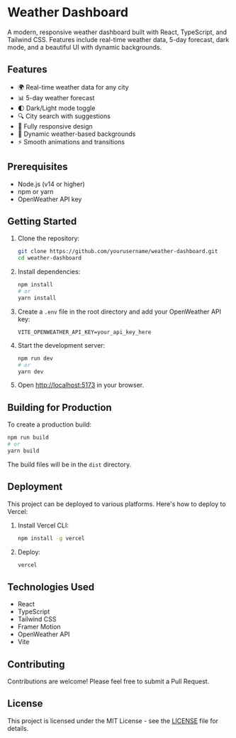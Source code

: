 # Weather Dashboard

A modern, responsive weather dashboard built with React, TypeScript, and Tailwind CSS. Features include real-time weather data, 5-day forecast, dark mode, and a beautiful UI with dynamic backgrounds.

## Features

- 🌍 Real-time weather data for any city
- 📊 5-day weather forecast
- 🌓 Dark/Light mode toggle
- 🔍 City search with suggestions
- 📱 Fully responsive design
- 🎨 Dynamic weather-based backgrounds
- ⚡ Smooth animations and transitions

## Prerequisites

- Node.js (v14 or higher)
- npm or yarn
- OpenWeather API key

## Getting Started

1. Clone the repository:

   ```bash
   git clone https://github.com/yourusername/weather-dashboard.git
   cd weather-dashboard
   ```

2. Install dependencies:

   ```bash
   npm install
   # or
   yarn install
   ```

3. Create a `.env` file in the root directory and add your OpenWeather API key:

   ```env
   VITE_OPENWEATHER_API_KEY=your_api_key_here
   ```

4. Start the development server:

   ```bash
   npm run dev
   # or
   yarn dev
   ```

5. Open [http://localhost:5173](http://localhost:5173) in your browser.

## Building for Production

To create a production build:

```bash
npm run build
# or
yarn build
```

The build files will be in the `dist` directory.

## Deployment

This project can be deployed to various platforms. Here's how to deploy to Vercel:

1. Install Vercel CLI:

   ```bash
   npm install -g vercel
   ```

2. Deploy:

   ```bash
   vercel
   ```

## Technologies Used

- React
- TypeScript
- Tailwind CSS
- Framer Motion
- OpenWeather API
- Vite

## Contributing

Contributions are welcome! Please feel free to submit a Pull Request.

## License

This project is licensed under the MIT License - see the [LICENSE](LICENSE) file for details.
